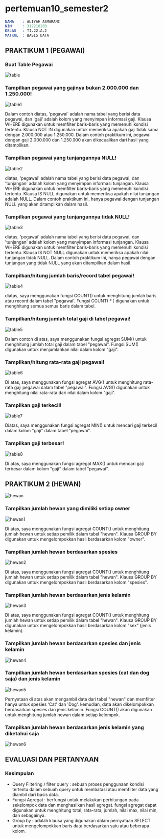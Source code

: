 # pertemuan10_semester2

```s
NAMA    : ALIYAH ASMARANI
NIM     : 312210203
KELAS   : TI.22.A.2
MATKUL  : BASIS DATA
```

## PRAKTIKUM 1 (PEGAWAI)

### Buat Table Pegawai
![table](https://github.com/Aliyahasmarani/pertemuan10_semester2/assets/115197672/be9bfa47-3c6b-43f8-a4c1-593e4625efac)

### Tampilkan pegawai yang gajinya bukan 2.000.000 dan 1.250.000!
![table1](https://github.com/Aliyahasmarani/pertemuan10_semester2/assets/115197672/6d44b0f0-dd10-4f87-9474-4e94f525f358)

  Dalam contoh diatas, 'pegawai' adalah nama tabel yang berisi data pegawai, dan 'gaji' adalah kolom yang menyimpan informasi gaji. Klausa WHERE digunakan untuk memfilter baris-baris yang memenuhi kondisi tertentu. 
  Klausa NOT IN digunakan untuk memeriksa apakah gaji tidak sama dengan 2.000.000 atau 1.250.000. Dalam contoh praktikum ini, pegawai dengan gaji 2.000.000 dan 1.250.000 akan dikecualikan dari hasil yang ditampilkan.

### Tampilkan pegawai yang tunjangannya NULL!
![table2](https://github.com/Aliyahasmarani/pertemuan10_semester2/assets/115197672/71fd43ef-5357-43ae-b430-c8ddb31c1d34)

   diatas, 'pegawai' adalah nama tabel yang berisi data pegawai, dan 'tunjangan' adalah kolom yang menyimpan informasi tunjangan. Klausa WHERE digunakan untuk memfilter baris-baris yang memenuhi kondisi tertentu.
  Klausa IS NULL digunakan untuk memeriksa apakah nilai tunjangan adalah NULL. Dalam contoh praktikum ini, hanya pegawai dengan tunjangan NULL yang akan ditampilkan dalam hasil.

### Tampilkan pegawai yang tunjangannya tidak NULL!
![table3](https://github.com/Aliyahasmarani/pertemuan10_semester2/assets/115197672/694893c8-d169-4e4b-b725-2c004282d2da)

  diatas, 'pegawai' adalah nama tabel yang berisi data pegawai, dan 'tunjangan' adalah kolom yang menyimpan informasi tunjangan. Klausa WHERE digunakan untuk memfilter baris-baris yang memenuhi kondisi tertentu.
  Klausa IS NOT NULL digunakan untuk memeriksa apakah nilai tunjangan tidak NULL. Dalam contoh praktikum ini, hanya pegawai dengan tunjangan yang tidak NULL yang akan ditampilkan dalam hasil.
 
### Tampilkan/hitung jumlah baris/record tabel pegawai!
![table4](https://github.com/Aliyahasmarani/pertemuan10_semester2/assets/115197672/3bbc5014-5ebc-4000-b5af-8a50c46858c0)

  diatas, saya menggunakan fungsi COUNT() untuk menghitung jumlah baris atau record dalam tabel "pegawai'. Fungsi COUNT( * ) digunakan untuk menghitung semua semua baris dalam tabel.

### Tampilkan/hitung jumlah total gaji di tabel pegawai!
![table5](https://github.com/Aliyahasmarani/pertemuan10_semester2/assets/115197672/2145490a-f17f-4177-bcec-f228291e3b44)

  Dalam contoh di atas, saya menggunakan fungsi agregat SUM() untuk menghitung jumlah total gaji dalam tabel "pegawai". Fungsi SUM() digunakan untuk menjumlahkan nilai dalam kolom "gaji".

### Tampilkan/hitung rata-rata gaji pegawai!
![table6](https://github.com/Aliyahasmarani/pertemuan10_semester2/assets/115197672/dc7b7372-f26c-48e6-8d99-03e1e1507d23)

  Di atas, saya menggunakan fungsi agregat AVG() untuk menghitung rata-rata gaji pegawai dalam tabel "pegawai". Fungsi AVG() digunakan untuk menghitung nilai rata-rata dari nilai dalam kolom "gaji".

### Tampilkan gaji terkecil!
![table7](https://github.com/Aliyahasmarani/pertemuan10_semester2/assets/115197672/c9b2eeb1-76fe-4ab9-93c6-fed1cbd450ef)

  Diatas, saya menggunakan fungsi agregat MIN() untuk mencari gaji terkecil dalam kolom "gaji" dalam tabel "pegawai".

### Tampilkan gaji terbesar!
![table8](https://github.com/Aliyahasmarani/pertemuan10_semester2/assets/115197672/bf652da1-53a5-4fab-b9a4-55b73379a3f6)

   Di atas, saya menggunakan fungsi agregat MAX() untuk mencari gaji terbesar dalam kolom "gaji" dalam tabel "pegawai".

## PRAKTIKUM 2 (HEWAN)
![hewan](https://github.com/Aliyahasmarani/pertemuan10_semester2/assets/115197672/2d6e1366-1276-4f05-9d29-f1c770023555)

### Tampilkan jumlah hewan yang dimiliki setiap owner
![hewan1](https://github.com/Aliyahasmarani/pertemuan10_semester2/assets/115197672/d219e780-1775-4245-bd84-086c84deac32)

Di atas, saya menggunakan fungsi agregat COUNT() untuk menghitung jumlah hewan untuk setiap pemilik dalam tabel "hewan". Klausa GROUP BY digunakan untuk mengelompokkan hasil berdasarkan kolom "owner".

### Tampilkan jumlah hewan berdasarkan spesies
![hewan2](https://github.com/Aliyahasmarani/pertemuan10_semester2/assets/115197672/3d538727-d430-4049-a163-e740342f76fb)

Di atas, saya menggunakan fungsi agregat COUNT() untuk menghitung jumlah hewan untuk setiap pemilik dalam tabel "hewan". Klausa GROUP BY digunakan untuk mengelompokkan hasil berdasarkan kolom "spesies".

### Tampilkan jumlah hewan berdasarkan jenis kelamin
![hewan3](https://github.com/Aliyahasmarani/pertemuan10_semester2/assets/115197672/2555d7a9-6fa6-4dfc-b61b-a7f13c7fe4d6)

Di atas, saya menggunakan fungsi agregat COUNT() untuk menghitung jumlah hewan untuk setiap pemilik dalam tabel "hewan". Klausa GROUP BY digunakan untuk mengelompokkan hasil berdasarkan kolom "sex" (jenis kelamin).

### Tampilkan jumlah hewan berdasarkan spesies dan jenis kelamin
![hewan4](https://github.com/Aliyahasmarani/pertemuan10_semester2/assets/115197672/f5204ddc-97d8-44d0-a6f7-b255405894d6)

### Tampilkan jumlah hewan berdasarkan spesies (cat dan dog saja) dan jenis kelamin
![hewan5](https://github.com/Aliyahasmarani/pertemuan10_semester2/assets/115197672/0171f514-7c2f-41d9-bfff-f68174485d37)

Pernyataan di atas akan mengambil data dari tabel "hewan" dan memfilter hanya untuk spesies 'Cat' dan 'Dog'. kemudian, data akan dikelompokkan berdasarkan spesies dan jenis kelamin. Fungsi COUNT() akan digunakan untuk menghitung jumlah hewan dalam setiap kelompok.

### Tampilkan jumlah hewan berdasarkan jenis kelamin yang diketahui saja
![hewan6](https://github.com/Aliyahasmarani/pertemuan10_semester2/assets/115197672/fd0aae27-01e9-4f76-935d-4af37620ab19)

## EVALUASI DAN PERTANYAAN
### Kesimpulan

- Query Filtering / filter query : sebuah proses penggunaan kondisi tertentu dalam sebuah query untuk membatasi atau memfilter data yang diambil dari basis data.
- Fungsi Agregat : berfungsi untuk melakukan perhitungan pada sekelompok data dan menghasilkan hasil agregat. fungsi agregat dapat digunakan untuk menghitung total, rata-rata, jumlah, nilai max, nilai min, dan sebagainya.
- Group by : adalah klausa yang digunakan dalam pernyataan SELECT untuk mengelompokkan baris data berdasarkan satu atau beberapa kolom.
